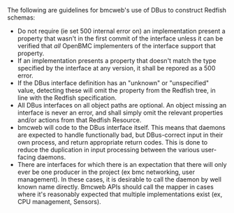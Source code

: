 The following are guidelines for bmcweb's use of DBus to construct Redfish
schemas:

- Do not require (ie set 500 internal error on) an implementation present a
  property that wasn't in the first commit of the interface unless it can be
  verified that _all_ OpenBMC implementers of the interface support that
  property.
- If an implementation presents a property that doesn't match the type specified
  by the interface at any version, it shall be repored as a 500 error.
- If the DBus interface definition has an "unknown" or "unspecified" value,
  detecting these will omit the property from the Redfish tree, in line with the
  Redfish specification.
- All DBus interfaces on all object paths are optional. An object missing an
  interface is never an error, and shall simply omit the relevant properties
  and/or actions from that Redfish Resource.
- bmcweb will code to the DBus interface itself. This means that daemons are
  expected to handle functionally bad, but DBus-correct input in their own
  process, and return appropriate return codes. This is done to reduce the
  duplication in input processing between the various user-facing daemons.
- There are interfaces for which there is an expectation that there will only
  ever be one producer in the project (ex bmc networking, user management). In
  these cases, it is desirable to call the daemon by well known name directly.
  Bmcweb APIs should call the mapper in cases where it's reasonably expected
  that multiple implementations exist (ex, CPU management, Sensors).
